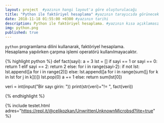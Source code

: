 ```yaml
---
layout: project  #yazının hangi layout'a göre oluşturulacağı
title: "Python ile faktöriyel hesaplama" #yazının tarayıcıda görünecek başlığı
date: 2018-11-18 01:55:00 +0300 #yazının tarihi
description: Python ile faktöriyel hesaplama. #yazının kısa açıklaması
img: python.png
published: true
---
```


`python` programlama dilini kullanarak, faktöriyel hesaplama. <br>
Hesaplama yapılırken çarpma işlemi operatörü kullanılmayacaktır.


{% highlight python %}
def fact(sayi):
    a = 3
    lst = []
    if sayi == 1 or sayi == 0:
        return 1
    elif sayi == 2:
        return 2
    else:
        for i in range(sayi-2):
            if not lst:
                lst.append([a for i in range(2)])
            else:
                lst.append([a for i in range(sum([j for k in lst for j in k]))])
                lst.pop(0)
            a += 1
        else:
            return sum(lst[0])
 
veri = int(input("Bir sayı girin: "))
print(str(veri)+"!= ", fact(veri))

{% endhighlight %}



{% include testet.html adres="https://repl.it/@celikozkan/UnwrittenUnknownMicrobsd?lite=true" %}

